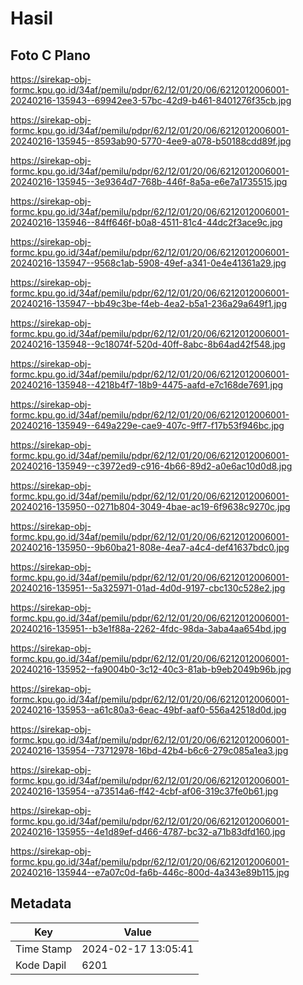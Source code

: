 # Hasil

## Foto C Plano

https://sirekap-obj-formc.kpu.go.id/34af/pemilu/pdpr/62/12/01/20/06/6212012006001-20240216-135943--69942ee3-57bc-42d9-b461-8401276f35cb.jpg

https://sirekap-obj-formc.kpu.go.id/34af/pemilu/pdpr/62/12/01/20/06/6212012006001-20240216-135945--8593ab90-5770-4ee9-a078-b50188cdd89f.jpg

https://sirekap-obj-formc.kpu.go.id/34af/pemilu/pdpr/62/12/01/20/06/6212012006001-20240216-135945--3e9364d7-768b-446f-8a5a-e6e7a1735515.jpg

https://sirekap-obj-formc.kpu.go.id/34af/pemilu/pdpr/62/12/01/20/06/6212012006001-20240216-135946--84ff646f-b0a8-4511-81c4-44dc2f3ace9c.jpg

https://sirekap-obj-formc.kpu.go.id/34af/pemilu/pdpr/62/12/01/20/06/6212012006001-20240216-135947--9568c1ab-5908-49ef-a341-0e4e41361a29.jpg

https://sirekap-obj-formc.kpu.go.id/34af/pemilu/pdpr/62/12/01/20/06/6212012006001-20240216-135947--bb49c3be-f4eb-4ea2-b5a1-236a29a649f1.jpg

https://sirekap-obj-formc.kpu.go.id/34af/pemilu/pdpr/62/12/01/20/06/6212012006001-20240216-135948--9c18074f-520d-40ff-8abc-8b64ad42f548.jpg

https://sirekap-obj-formc.kpu.go.id/34af/pemilu/pdpr/62/12/01/20/06/6212012006001-20240216-135948--4218b4f7-18b9-4475-aafd-e7c168de7691.jpg

https://sirekap-obj-formc.kpu.go.id/34af/pemilu/pdpr/62/12/01/20/06/6212012006001-20240216-135949--649a229e-cae9-407c-9ff7-f17b53f946bc.jpg

https://sirekap-obj-formc.kpu.go.id/34af/pemilu/pdpr/62/12/01/20/06/6212012006001-20240216-135949--c3972ed9-c916-4b66-89d2-a0e6ac10d0d8.jpg

https://sirekap-obj-formc.kpu.go.id/34af/pemilu/pdpr/62/12/01/20/06/6212012006001-20240216-135950--0271b804-3049-4bae-ac19-6f9638c9270c.jpg

https://sirekap-obj-formc.kpu.go.id/34af/pemilu/pdpr/62/12/01/20/06/6212012006001-20240216-135950--9b60ba21-808e-4ea7-a4c4-def41637bdc0.jpg

https://sirekap-obj-formc.kpu.go.id/34af/pemilu/pdpr/62/12/01/20/06/6212012006001-20240216-135951--5a325971-01ad-4d0d-9197-cbc130c528e2.jpg

https://sirekap-obj-formc.kpu.go.id/34af/pemilu/pdpr/62/12/01/20/06/6212012006001-20240216-135951--b3e1f88a-2262-4fdc-98da-3aba4aa654bd.jpg

https://sirekap-obj-formc.kpu.go.id/34af/pemilu/pdpr/62/12/01/20/06/6212012006001-20240216-135952--fa9004b0-3c12-40c3-81ab-b9eb2049b96b.jpg

https://sirekap-obj-formc.kpu.go.id/34af/pemilu/pdpr/62/12/01/20/06/6212012006001-20240216-135953--a61c80a3-6eac-49bf-aaf0-556a42518d0d.jpg

https://sirekap-obj-formc.kpu.go.id/34af/pemilu/pdpr/62/12/01/20/06/6212012006001-20240216-135954--73712978-16bd-42b4-b6c6-279c085a1ea3.jpg

https://sirekap-obj-formc.kpu.go.id/34af/pemilu/pdpr/62/12/01/20/06/6212012006001-20240216-135954--a73514a6-ff42-4cbf-af06-319c37fe0b61.jpg

https://sirekap-obj-formc.kpu.go.id/34af/pemilu/pdpr/62/12/01/20/06/6212012006001-20240216-135955--4e1d89ef-d466-4787-bc32-a71b83dfd160.jpg

https://sirekap-obj-formc.kpu.go.id/34af/pemilu/pdpr/62/12/01/20/06/6212012006001-20240216-135944--e7a07c0d-fa6b-446c-800d-4a343e89b115.jpg


## Metadata

| Key        | Value               |
| ---------- | ------------------- |
| Time Stamp | 2024-02-17 13:05:41 |
| Kode Dapil | 6201                |



